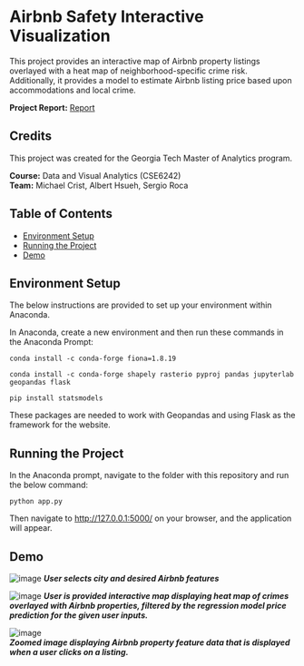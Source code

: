 # Airbnb Safety Interactive Visualization
This project provides an interactive map of Airbnb property listings overlayed with a heat map of neighborhood-specific crime risk.  Additionally, it provides a model to estimate Airbnb listing price based upon accommodations and local crime.

**Project Report:** [Report](https://github.com/mikecrist/AirbnbSafety/blob/main/Report/Report_AirbnbSafety.pdf)

## Credits
This project was created for the Georgia Tech Master of Analytics program.<br>

**Course:** Data and Visual Analytics (CSE6242)<br>
**Team:** Michael Crist, Albert Hsueh, Sergio Roca

## Table of Contents
- [Environment Setup](#Environment-Setup)
- [Running the Project](#Running-the-Project)
- [Demo](#Demo)

## Environment Setup
The below instructions are provided to set up your environment within Anaconda.

In Anaconda, create a new environment and then run these commands in the Anaconda Prompt:
```
conda install -c conda-forge fiona=1.8.19
 
conda install -c conda-forge shapely rasterio pyproj pandas jupyterlab geopandas flask

pip install statsmodels
```
These packages are needed to work with Geopandas and using Flask as the framework for the website.

## Running the Project
In the Anaconda prompt, navigate to the folder with this repository and run the below command:
```
python app.py
```
Then navigate to http://127.0.0.1:5000/ on your browser, and the application will appear.

## Demo
![image](https://github.com/mikecrist/AirbnbSafety/assets/31662579/79f6c0f3-c38f-4010-90af-3ea3baa0c6ec)
***User selects city and desired Airbnb features***

![image](https://github.com/mikecrist/AirbnbSafety/assets/31662579/b747e77a-2833-47ad-98e5-730d17ccce22)
***User is provided interactive map displaying heat map of crimes overlayed with Airbnb properties, filtered by the regression model price prediction for the given user inputs.***

![image](https://github.com/mikecrist/AirbnbSafety/assets/31662579/3ef8ecb6-ffc2-4110-a169-264d98ff4719) <br>
***Zoomed image displaying Airbnb property feature data that is displayed when a user clicks on a listing.***
